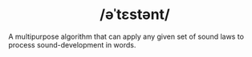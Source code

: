 <div align="center">
  <h1>/əˈtɛstənt/</h1>
</div>

A multipurpose algorithm that can apply any given set of sound laws to process sound-development in words.
